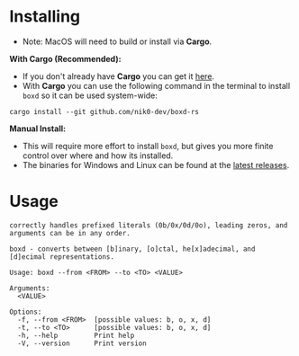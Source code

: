 # Installing 
- Note: MacOS will need to build or install via **Cargo**.
  
**With Cargo (Recommended):**  
- If you don't already have **Cargo** you can get it [here](https://rustup.rs).
- With **Cargo** you can use the following command in the terminal to install `boxd` so it can be used system-wide:  

```
cargo install --git github.com/nik0-dev/boxd-rs
```

**Manual Install:**  
- This will require more effort to install `boxd`, but gives you more finite control over where and how its installed. 
- The binaries for Windows and Linux can be found at the [latest releases](https://github.com/nik0-dev/boxd-rs/releases/).

# Usage

`correctly handles prefixed literals (0b/0x/0d/0o), leading zeros, and arguments can be in any order.`

```
boxd - converts between [b]inary, [o]ctal, he[x]adecimal, and [d]ecimal representations.  

Usage: boxd --from <FROM> --to <TO> <VALUE>  

Arguments:  
  <VALUE>  

Options:
  -f, --from <FROM>  [possible values: b, o, x, d]  
  -t, --to <TO>      [possible values: b, o, x, d]  
  -h, --help         Print help  
  -V, --version      Print version
```
  
